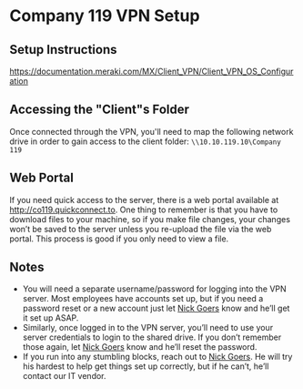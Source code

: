 # Company 119 VPN Setup

## Setup Instructions

https://documentation.meraki.com/MX/Client_VPN/Client_VPN_OS_Configuration

## Accessing the "Client"s Folder

Once connected through the VPN, you'll need to map the following network drive in order to gain access to the client folder: `\\10.10.119.10\Company 119`

## Web Portal

If you need quick access to the server, there is a web portal available at http://co119.quickconnect.to. One thing to remember is that you have to download files to your machine, so if you make file changes, your changes won’t be saved to the server unless you re-upload the file via the web portal. This process is good if you only need to view a file.

## Notes

-  You will need a separate username/password for logging into the VPN server. Most employees have accounts set up, but if you need a password reset or a new account just let [Nick Goers](mailto:nicholas@company119.com) know and he’ll get it set up ASAP.
-  Similarly, once logged in to the VPN server, you’ll need to use your server credentials to login to the shared drive. If you don’t remember those again, let [Nick Goers](mailto:nicholas@company119.com) know and he’ll reset the password.
-  If you run into any stumbling blocks, reach out to [Nick Goers](mailto:nicholas@company119.com). He will try his hardest to help get things set up correctly, but if he can’t, he’ll contact our IT vendor.
